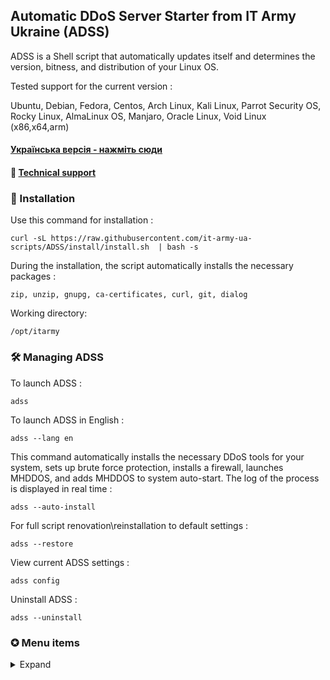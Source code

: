 ## Automatic DDoS Server Starter from IT Army Ukraine (ADSS)

ADSS is a Shell script that automatically updates itself and determines the version, bitness, and distribution of your Linux OS.

Tested support for the current version :

Ubuntu, Debian, Fedora, Centos, Arch Linux, Kali Linux, Parrot Security OS, Rocky Linux, AlmaLinux OS, Manjaro, Oracle Linux, Void Linux (х86,х64,arm)

#### [Українська версія - нажміть сюди](/README.md)
#### 💁 [Technical support](https://t.me/+H6PnjkydZX0xNDky)

### 💽 Installation

Use this command for installation :

```
curl -sL https://raw.githubusercontent.com/it-army-ua-scripts/ADSS/install/install.sh  | bash -s
```

During the installation, the script automatically installs the necessary packages :

`zip, unzip, gnupg, ca-certificates, curl, git, dialog`

Working directory:

`/opt/itarmy`

### 🛠 Managing ADSS

To launch ADSS : 

```
adss
```

To launch ADSS in English : 

```
adss --lang en
```

This command automatically installs the necessary DDoS tools for your system, sets up brute force protection, installs a firewall, launches MHDDOS, and adds MHDDOS to system auto-start. The log of the process is displayed in real time :

```
adss --auto-install
```

For full script renovation\reinstallation to default settings :

```
adss --restore
```

View current ADSS settings :

```
adss config
```

Uninstall ADSS :

```
adss --uninstall
```

### ✪ Menu items
<details>
<summary>Expand</summary>

- **Install Docker - (optional, not mandatory)**

- **Extend ports (optional, not mandatory):**

To increase the efficiency of DDOS attacks, specifically on the Linux OS, it is necessary to allow a multitude of outgoing network connections, you need to increase the local range of TCP ports. This happens by adding the line `net.ipv4.ip_local_port_range=16384 65535` to the `/etc/sysctl.conf` file.

- **Security Settings - (optional, not mandatory)**
- **Install protection:**

Automatically installs in the INACTIVE state UFW Firewall and protection against bruteforce Fail2ban

- **Security Settings - (optional, not mandatory)**

- **Firewall settings:**

All incoming traffic is prohibited, except for 22/tcp port for connecting to the machine via SSH, all outgoing traffic is allowed.

- **Setting up protection against bruteforce:**

Allows 3 attempts to connect via SSH, in case of unsuccessful attempts (wrong login or password) blocks the attacking ip for 10 minutes.

- **DDOS**

- **Installing DDOS tools:**

Automatic installation of db1000n, distress, mhddos of the appropriate architecture and bit depth for the corresponding machine. For each utility, in addition to downloading, a system service is created. This allows you to monitor its status and in case of a failure or reboot of the machine automatically start it again.

- **DDOS tool management**

- **Attack status:**

View the log of the running utility in real time with automatic update of the output.

- **Setting up auto-launch:**

Automatic start of ddos utility when the machine is turned on\rebooted.

- **Stop the attack:**

The item is displayed only in the case of an active ddos utility.

- **MHDDOS**

- **Start/Stop MHDDOS:**

Changes depending on the current state. Start a ddos attack.

- **Setting up MHDDOS:**

Clear step-by-step fine tuning of the utility to increase\decrease the load on the system, the effectiveness of the attack by adding appropriate launch parameters for the utility. (optional, not mandatory)

- **MHDDOS status:**

Displays the current status of the ddos utility service (active\dead) with the current fine-tuning launch parameters.

- **The "DISTRESS" and "DB1000N" items are similar to "MHDDOS"**

</details>
